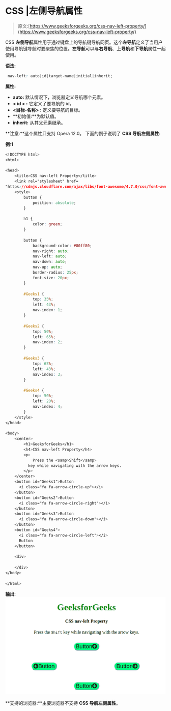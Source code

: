 # CSS |左侧导航属性

> 原文:[https://www.geeksforgeeks.org/css-nav-left-property/](https://www.geeksforgeeks.org/css-nav-left-property/)

CSS **左侧导航**属性用于通过键盘上的导航键导航网页。这个**左导航**定义了当用户使用导航键导航时要聚焦的位置。**左导航**可以与**右导航**、**上导航**和**下导航**属性一起使用。

**语法:**

```css
 nav-left: auto|id|target-name|initial|inherit;
```

**属性:**

*   **auto:** 默认情况下，浏览器定义导航哪个元素。
*   **< id > :** 它定义了要导航的 id。
*   **<目标-名称> :** 定义要导航的目标。
*   **初始值:**为默认值。
*   **inherit:** 从其父元素继承。

**注意:**这个属性只支持 Opera 12.0。
下面的例子说明了 **CSS 导航左侧属性**:

**例:1**

```css
<!DOCTYPE html>
<html>

<head>
    <title>CSS nav-left Property</title>
    <link rel="stylesheet" href=
"https://cdnjs.cloudflare.com/ajax/libs/font-awesome/4.7.0/css/font-awesome.min.css">
    <style>
        button {
            position: absolute;
        }

        h1 {
            color: green;
        }

        button {
            background-color: #80ff80;
            nav-right: auto;
            nav-left: auto;
            nav-down: auto;
            nav-up: auto;
            border-radius: 25px;
            font-size: 20px;
        }

        #Geeks1 {
            top: 35%;
            left: 43%;
            nav-index: 1;
        }

        #Geeks2 {
            top: 50%;
            left: 65%;
            nav-index: 2;
        }

        #Geeks3 {
            top: 65%;
            left: 43%;
            nav-index: 3;
        }

        #Geeks4 {
            top: 50%;
            left: 20%;
            nav-index: 4;
        }
    </style>
</head>

<body>
    <center>
        <h1>GeeksforGeeks</h1>
        <h4>CSS nav-left Property</h4>
        <p>
            Press the <samp>Shift</samp> 
          key while navigating with the arrow keys.
        </p>
    </center>
    <button id="Geeks1">Button
      <i class="fa fa-arrow-circle-up"></i>
    </button>
    <button id="Geeks2">Button
      <i class="fa fa-arrow-circle-right"></i>
    </button>
    <button id="Geeks3">Button
      <i class="fa fa-arrow-circle-down"></i>
    </button>
    <button id="Geeks4">
      <i class="fa fa-arrow-circle-left"></i>
      Button
    </button>

    <div>

    </div>
</body>

</html>
```

**输出:**
![](img/0861b7be332ce7e648d583f7a295d073.png)

**支持的浏览器:**主要浏览器不支持 **CSS 导航左侧属性**。